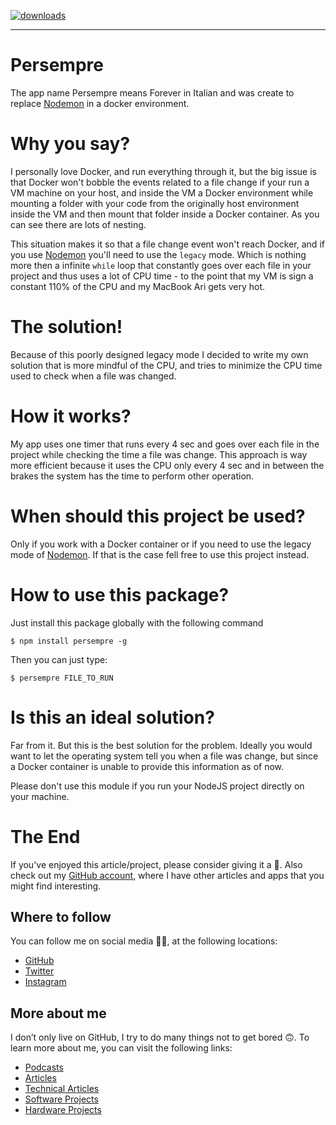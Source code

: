 [![downloads][downloads-badge]][npm-stat]

[downloads-badge]: https://img.shields.io/npm/dm/persempre.svg?style=flat-square
[npm-stat]: http://npm-stat.com/charts.html?package=persempre&from=2016-04-01

---

# Persempre

The app name Persempre means Forever in Italian and was create to replace [Nodemon](https://www.npmjs.com/package/nodemon) in a docker environment.

# Why you say?

I personally love Docker, and run everything through it, but the big issue is that Docker won't bobble the events related to a file change if your run a VM machine on your host, and inside the VM a Docker environment while mounting a folder with your code from the originally host environment inside the VM and then mount that folder inside a Docker container. As you can see there are lots of nesting.

This situation makes it so that a file change event won't reach Docker, and if you use [Nodemon](https://www.npmjs.com/package/nodemon) you'll need to use the `legacy` mode. Which is nothing more then a infinite `while` loop that constantly goes over each file in your project and thus uses a lot of CPU time - to the point that my VM is sign a constant 110% of the CPU and my MacBook Ari gets very hot.

# The solution!

Because of this poorly designed legacy mode I decided to write  my own solution that is more mindful of the CPU, and tries to minimize the CPU time used to check when a file was changed.

# How it works?

My app uses one timer that runs every 4 sec and goes over each file in the project while checking the time a file was change. This approach is way more efficient because it uses the CPU only every 4 sec and in between the brakes the system has the time to perform other operation.

# When should this project be used?

Only if you work with a Docker container or if you need to use the legacy mode of [Nodemon](https://www.npmjs.com/package/nodemon). If that is the case fell free to use this project instead.

# How to use this package?

Just install this package globally with the following command

```
$ npm install persempre -g
```
Then you can just type:

```
$ persempre FILE_TO_RUN
```
# Is this an ideal solution?

Far from it. But this is the best solution for the problem. Ideally you would want to let the operating system tell you when a file was change, but since a Docker container is unable to provide this information as of now.

Please don't use this module if you run your NodeJS project directly on your machine.

# The End

If you've enjoyed this article/project, please consider giving it a 🌟. Also check out my [GitHub account](https://github.com/davidgatti), where I have other articles and apps that you might find interesting.

## Where to follow

You can follow me on social media 🐙😇, at the following locations:

- [GitHub](https://github.com/davidgatti)
- [Twitter](https://twitter.com/dawidgatti)
- [Instagram](https://www.instagram.com/gattidavid/)

## More about me

I don’t only live on GitHub, I try to do many things not to get bored 🙃. To learn more about me, you can visit the following links:

- [Podcasts](http://david.gatti.pl/podcasts)
- [Articles](http://david.gatti.pl/articles)
- [Technical Articles](http://david.gatti.pl/technical_articles)
- [Software Projects](http://david.gatti.pl/software_projects)
- [Hardware Projects](http://david.gatti.pl/hardware_projects)
